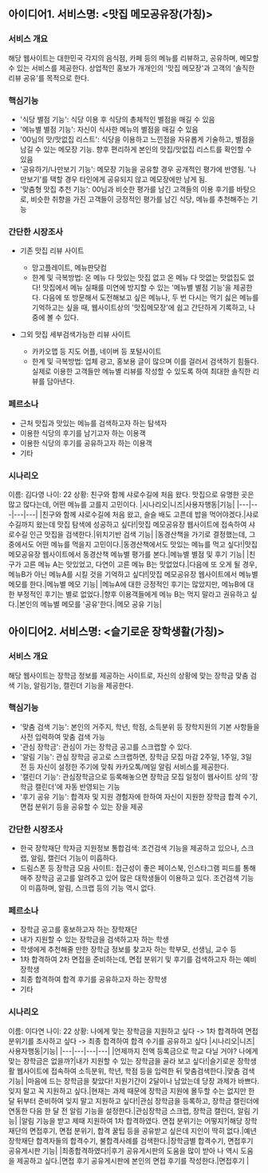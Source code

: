 ## 아이디어1. 서비스명: <맛집 메모공유장(가칭)>

### 서비스 개요
해당 웹사이트는 대한민국 각지의 음식점, 카페 등의 메뉴를 리뷰하고, 공유하며, 메모할 수 있는 서비스를 제공한다.
상업적인 홍보가  개개인의 '맛집 메모장'과 고객의 '솔직한 리뷰 공유'를 목적으로 한다.

### 핵심기능
+ '식당 별점 기능': 식당 이용 후 식당의 총체적인 별점을 매길 수 있음
+ '메뉴별 별점 기능': 자신이 식사한 메뉴의 별점을 매길 수 있음
+ '00님의 맛/맛없집 리스트': 식당을 이용하고 느낀점을 자유롭게 기술하고, 별점을 남길 수 있는 메모장 기능. 향후 편리하게 본인의 맛집/맛없집 리스트를 확인할 수 있음
+ '공유하기/나만보기 기능': 메모장 기능을 공유할 경우 공개적인 평가에 반영됨. '나만보기'를 택할 경우 타인에게 공유되지 않고 메모장에만 남게 됨.
+ '맞춤형 맛집 추천 기능': 00님과 비슷한 평가를 남긴 고객들의 이용 후기를 바탕으로, 비슷한 취향을 가진 고객들이 긍정적인 평가를 남긴 식당, 메뉴를 추천해주는 기능

### 간단한 시장조사
+ 기존 맛집 리뷰 사이트
  + 망고플레이트, 메뉴판닷컴
  + 한계 및 극복방법: 온 메뉴 다 맛있는 맛집 없고 온 메뉴 다 맛없는 맛없집도 없다! 맛집에서 메뉴 실패를 미연에 방지할 수 있는 '메뉴별 별점 기능'을 제공한다. 다음에 또 방문해서 도전해보고 싶은 메뉴나, 두 번 다시는 먹기 싫은 메뉴를 기억하고는 싶을 때, 웹사이트상의 '맛집메모장'에 쉽고 간단하게 기록하고, 나중에 볼 수 있다.
  
+ 그외 맛집 세부검색가능한 리뷰 사이트
  + 카카오맵 등 지도 어플, 네이버 등 포털사이트
  + 한계 및 극복방법: 업체 광고, 홍보용 글이 많으며 이를 걸러서 검색하기 힘들다. 실제로 이용한 고객들만 메뉴별 리뷰를 작성할 수 있도록 하여 최대한 솔직한 리뷰를 담아낸다.
  
### 페르소나
+ 근처 맛집과 맛있는 메뉴를 검색하고자 하는 탐색자
+ 이용한 식당의 후기를 남기고자 하는 이용객
+ 이용한 식당의 후기를 공유하고자 하는 이용객
+ 기타

### 시나리오
이름: 김다영
나이: 22
상황: 친구와 함께 샤로수길에 처음 왔다. 맛집으로 유명한 곳은 많고 많다는데, 어떤 메뉴를 고를지 고민이다.
|시나리오|니즈|사용자행동|기능|
|---|---|---|---|
|친구와 함께 샤로수길에 처음 왔고, 슬슬 배도 고픈데 밥을 먹어야겠다.|샤로수길까지 왔는데 맛집 탐색에 성공하고 싶다!|맛집 메모공유장 웹사이트에 접속하여 샤로수길 인근 맛집을 검색한다.|위치기반 검색 기능|
|동경산책을 가기로 결정했는데, 그 중에서도 어떤 메뉴를 먹을지 고민이다.|동경산책에서도 맛있는 메뉴를 먹고 싶다!|맛집 메모공유장 웹사이트에서 동경산책 메뉴별 평가를 본다.|메뉴별 별점 및 후기 기능|
|친구가 고른 메뉴 A는 맛있었고, 다연이 고른 메뉴 B는 맛없었다.|다음에 또 오게 될 경우, 메뉴B가 아닌 메뉴A를 시킬 것을 기억하고 싶다!|맛집 메모공유장 웹사이트에서 메뉴별 메모를 한다.|메뉴별 메모 기능|
|메뉴A에 대한 긍정적인 후기는 많았지만, 메뉴B에 대한 부정적인 후기는 별로 없었다.|향후 이용객들에게 메뉴 B는 먹지 말라고 권유하고 싶다.|본인의 메뉴별 메모를 '공유'한다.|메모 공유 기능|

## 아이디어2. 서비스명: <슬기로운 장학생활(가칭)>

### 서비스 개요
해당 웹사이트는 장학금 정보를 제공하는 사이트로, 자신의 상황에 맞는 장학금 맞춤 검색 기능, 알림기능, 캘린더 기능을 제공한다.

### 핵심기능
+ '맞춤 검색 기능': 본인의 거주지, 학년, 학점, 소득분위 등 장학지원의 기본 사항들을 사전 입력하여 맞춤 검색 가능
+ '관심 장학금': 관심이 가는 장학금 공고를 스크랩할 수 있다.
+ '알림 기능': 관심 장학금 공고로 스크랩하면, 장학금 모집 마감 2주일, 1주일, 3일 전 등 자신이 설정한 주기에 맞춰 카카오톡/메일 알림 서비스를 제공한다.
+ '캘린더 기능': 관심장학금으로 등록해놓으면 장학금 모집 일정이 웹사이트 상의 '장학금 캘린더'에 자동 반영되는 기능
+ '후기 공유 기능': 합격자 및 지원 경험자에 한하여 자신이 지원한 장학금 합격 수기, 면접 분위기 등을 공유할 수 있는 장을 제공

### 간단한 시장조사
+ 한국 장학재단 학자금 지원정보 통합검색: 조건검색 기능을 제공하고 있으나, 스크랩, 알림, 캘린더 기능이 미흡하다.
+ 드림스폰 등 장학금 모음 사이트: 접근성이 좋은 페이스북, 인스타그램 피드를 통해 매주 장학금 공고를 알려주고 있어 많은 대학생들이 이용하고 있다. 조건검색 기능이 미흡하며, 알림, 스크랩 등의 기능 역시 없다.
  
### 페르소나
+ 장학금 공고를 홍보하고자 하는 장학재단
+ 내가 지원할 수 있는 장학금을 검색하고자 하는 학생
+ 학생에게 추천해줄 만한 장학금 정보를 찾고자 하는 학부모, 선생님, 교수 등
+ 1차 합격하여 2차 면접을 준비하는데, 면접 분위기 및 후기를 검색하고자 하는 예비 장학생
+ 최종 합격하여 합격 후기를 공유하고자 하는 장학생
+ 기타

### 시나리오
이름: 이다연
나이: 22
상황: 나에게 맞는 장학금을 지원하고 싶다 -> 1차 합격하여 면접 분위기를 조사하고 싶다 -> 최종 합격하여 합격 수기를 공유하고 싶다
|시나리오|니즈|사용자행동|기능|
|---|---|---|---|
|언제까지 전액 등록금으로 학교 다닐 거야? 나에게 맞는 장학금은 없을까?|내가 지원할 수 있는 장학금을 골라 보고 싶다!|슬기로운 장학생활 웹사이트에 접속하여 소득분위, 학년, 학점 등을 입력한 뒤 맞춤검색한다.|맞춤 검색 기능|
|마음에 드는 장학금을 찾았다! 지원기간이 2달이나 남았는데 당장 과제가 바쁘다. 잊지 말고 꼭 지원하고 싶다.|현재는 과제 때문에 장학금 지원에 몰두할 수는 없지만 한 달 뒤부터 준비하여 잊지 말고 지원하고 싶다!|관심 장학금을 등록하고, 장학금 캘린더에 연동한 다음 한 달 전 알림 기능을 설정한다.|관심장학금 스크랩, 장학금 캘린더, 알림 기능|
|알림 기능을 받고 제때 지원하여 1차 합격하였다. 면접 분위기는 어떻지?|해당 장학재단의 면접후기, 면접 분위기, 합격 꿀팁 등을 공유받고 싶은데 지인이 딱히 없다.|예년 장학재단 합격자들의 합격수기, 불합격사례를 검색한다.|장학금별 합격수기, 면접후기 공유게시판 기능|
|최종합격하였다!|후기 공유게시판의 도움을 많이 받아 나 역시 도움을 제공하고 싶다.|면접 후기 공유게시판에 본인의 면접 후기를 작성한다.|면접후기 |
